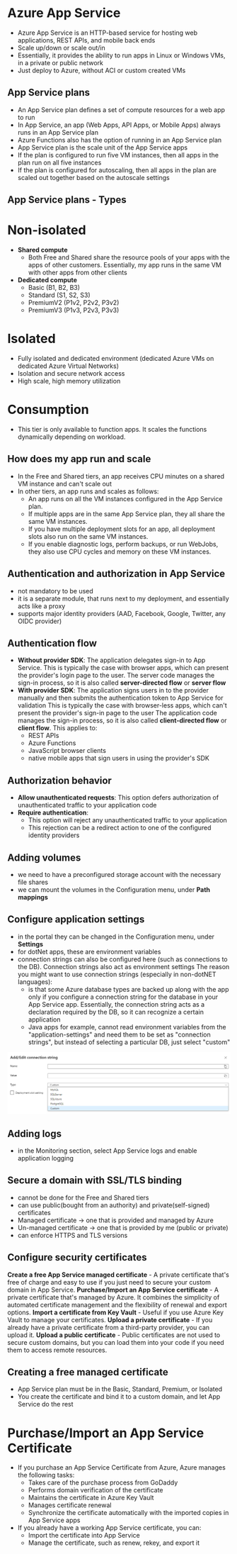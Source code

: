 # Azure App Service
- Azure App Service is an HTTP-based service for hosting web applications, REST APIs, and mobile back ends
- Scale up/down or scale out/in
- Essentially, it provides the ability to run apps in Linux or Windows VMs, in a private or public network
- Just deploy to Azure, without ACI or custom created VMs

## App Service plans
- An App Service plan defines a set of compute resources for a web app to run
- In App Service, an app (Web Apps, API Apps, or Mobile Apps) always runs in an App Service plan
- Azure Functions also has the option of running in an App Service plan
- App Service plan is the scale unit of the App Service apps 
- If the plan is configured to run five VM instances, then all apps in the plan run on all five instances
- If the plan is configured for autoscaling, then all apps in the plan are scaled out together based on the autoscale settings

## App Service plans - Types
# Non-isolated
- **Shared compute**
  - Both Free and Shared share the resource pools of your apps with the apps of other customers. 
    Essentially, my app runs in the same VM with other apps from other clients
- **Dedicated compute**
  - Basic (B1, B2, B3)
  - Standard (S1, S2, S3)
  - PremiumV2 (P1v2, P2v2, P3v2)
  - PremiumV3 (P1v3, P2v3, P3v3)

# Isolated
- Fully isolated and dedicated environment (dedicated Azure VMs on dedicated Azure Virtual Networks)
- Isolation and secure network access
- High scale, high memory utilization

# Consumption
- This tier is only available to function apps. It scales the functions dynamically depending on workload.

## How does my app run and scale
- In the Free and Shared tiers, an app receives CPU minutes on a shared VM instance and can't scale out
- In other tiers, an app runs and scales as follows:
  - An app runs on all the VM instances configured in the App Service plan.
  - If multiple apps are in the same App Service plan, they all share the same VM instances.
  - If you have multiple deployment slots for an app, all deployment slots also run on the same VM instances.
  - If you enable diagnostic logs, perform backups, or run WebJobs, they also use CPU cycles and memory on these VM instances.

## Authentication and authorization in App Service
- not mandatory to be used
- it is a separate module, that runs next to my deployment, and essentially acts like a proxy
- supports major identity providers (AAD, Facebook, Google, Twitter, any OIDC provider)

## Authentication flow
- **Without provider SDK**: The application delegates sign-in to App Service. This is typically the case with browser apps, which can present the provider's login page to the user. 
  The server code manages the sign-in process, so it is also called **server-directed flow** or **server flow**
- **With provider SDK**: The application signs users in to the provider manually and then submits the authentication token to App Service for validation
  This is typically the case with browser-less apps, which can't present the provider's sign-in page to the user
  The application code manages the sign-in process, so it is also called **client-directed flow** or **client flow**.
  This applies to:
  - REST APIs
  - Azure Functions
  - JavaScript browser clients
  - native mobile apps that sign users in using the provider's SDK

## Authorization behavior
- **Allow unauthenticated requests**: This option defers authorization of unauthenticated traffic to your application code
- **Require authentication**: 
  - This option will reject any unauthenticated traffic to your application
  - This rejection can be a redirect action to one of the configured identity providers

## Adding volumes
- we need to have a preconfigured storage account with the necessary file shares
- we can mount the volumes in the Configuration menu, under **Path mappings**


## Configure application settings
- in the portal they can be changed in the Configuration menu, under **Settings**
- for dotNet apps, these are environment variables
- connection strings can also be configured here (such as connections to the DB). Connection strings also act as environment settings
  The reason you might want to use connection strings (especially in non-dotNET languages):
  - is that some Azure database types are backed up along with the app only if you configure a connection string for the database 
    in your App Service app. Essentially, the connection string acts as a declaration required by the DB, so it can recognize a certain application
  - Java apps for example, cannot read environment variables from the "application-settings" and need them to be set 
    as "connection strings", but instead of selecting a particular DB, just select "custom"
 
![img.png](img.png)

## Adding logs
- in the Monitoring section, select App Service logs and enable application logging

## Secure a domain with SSL/TLS binding
- cannot be done for the Free and Shared tiers
- can use public(bought from an authority) and private(self-signed) certificates
- Managed certificate -> one that is provided and managed by Azure
- Un-managed certificate -> one that is provided by me (public or private)
- can enforce HTTPS and TLS versions

## Configure security certificates
**Create a free App Service managed certificate** - A private certificate that's free of charge and easy to use if you just need to secure your custom domain in App Service.
**Purchase/Import an App Service certificate**	- A private certificate that's managed by Azure. It combines the simplicity of automated certificate management and the flexibility of renewal and export options.
**Import a certificate from Key Vault**	- Useful if you use Azure Key Vault to manage your certificates.
**Upload a private certificate** - If you already have a private certificate from a third-party provider, you can upload it.
**Upload a public certificate**	- Public certificates are not used to secure custom domains, but you can load them into your code if you need them to access remote resources.

## Creating a free managed certificate
- App Service plan must be in the Basic, Standard, Premium, or Isolated
- You create the certificate and bind it to a custom domain, and let App Service do the rest

# Purchase/Import an App Service Certificate
- If you purchase an App Service Certificate from Azure, Azure manages the following tasks:
  - Takes care of the purchase process from GoDaddy
  - Performs domain verification of the certificate
  - Maintains the certificate in Azure Key Vault
  - Manages certificate renewal
  - Synchronize the certificate automatically with the imported copies in App Service apps
- If you already have a working App Service certificate, you can:
  - Import the certificate into App Service
  - Manage the certificate, such as renew, rekey, and export it

